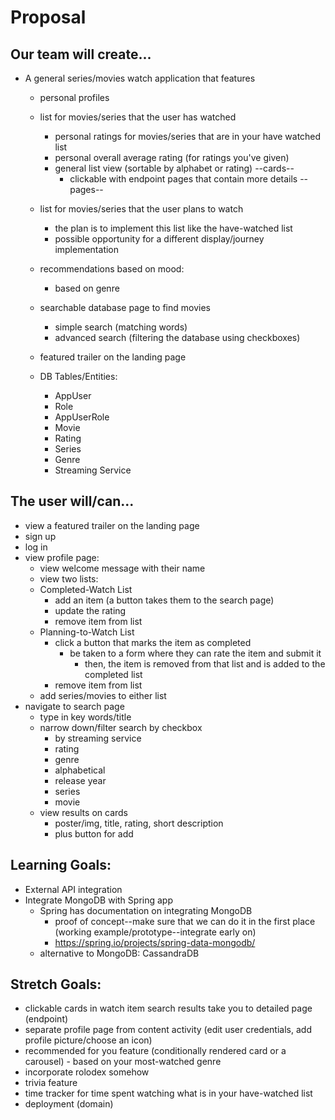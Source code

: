 # Proposal

## Our team will create...

- A general series/movies watch application that features

  - personal profiles
  - list for movies/series that the user has watched
    - personal ratings for movies/series that are in your have watched list
    - personal overall average rating (for ratings you've given)
    - general list view (sortable by alphabet or rating) --cards--
      - clickable with endpoint pages that contain more details --pages--
  - list for movies/series that the user plans to watch
    - the plan is to implement this list like the have-watched list
    - possible opportunity for a different display/journey implementation
  - recommendations based on mood:
    - based on genre
  - searchable database page to find movies
    - simple search (matching words)
    - advanced search (filtering the database using checkboxes)
  - featured trailer on the landing page

  - DB Tables/Entities:
    - AppUser
    - Role
    - AppUserRole
    - Movie
    - Rating
    - Series
    - Genre
    - Streaming Service

## The user will/can...

- view a featured trailer on the landing page
- sign up
- log in
- view profile page:
  - view welcome message with their name
  - view two lists:
  - Completed-Watch List
    - add an item (a button takes them to the search page)
    - update the rating
    - remove item from list
  - Planning-to-Watch List
    - click a button that marks the item as completed
      - be taken to a form where they can rate the item and submit it
        - then, the item is removed from that list and is added to the completed list
    - remove item from list
  - add series/movies to either list
- navigate to search page
  - type in key words/title
  - narrow down/filter search by checkbox
    - by streaming service
    - rating
    - genre
    - alphabetical
    - release year
    - series
    - movie
  - view results on cards
    - poster/img, title, rating, short description
    - plus button for add

## Learning Goals:

- External API integration
- Integrate MongoDB with Spring app
  - Spring has documentation on integrating MongoDB
    - proof of concept--make sure that we can do it in the first place (working example/prototype--integrate early on)
    - https://spring.io/projects/spring-data-mongodb/
  - alternative to MongoDB: CassandraDB

## Stretch Goals:

- clickable cards in watch item search results take you to detailed page (endpoint)
- separate profile page from content activity (edit user credentials, add profile picture/choose an icon)
- recommended for you feature (conditionally rendered card or a carousel) - based on your most-watched genre
- incorporate rolodex somehow
- trivia feature
- time tracker for time spent watching what is in your have-watched list
- deployment (domain)
